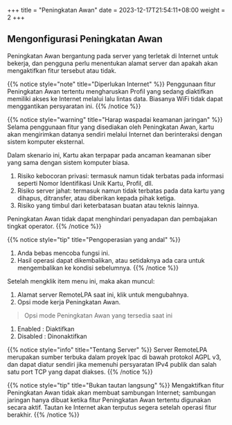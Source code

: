 +++
title = "Peningkatan Awan"
date =  2023-12-17T21:54:11+08:00
weight = 2
+++

## Mengonfigurasi Peningkatan Awan

Peningkatan Awan bergantung pada server yang terletak di Internet untuk bekerja, dan pengguna perlu menentukan alamat server dan apakah akan mengaktifkan fitur tersebut atau tidak.

{{% notice style="note" title="Diperlukan Internet" %}}
Penggunaan fitur Peningkatan Awan tertentu mengharuskan Profil yang sedang diaktifkan memiliki akses ke Internet melalui lalu lintas data. Biasanya WiFi tidak dapat menggantikan persyaratan ini.
{{% /notice %}}

{{% notice style="warning" title="Harap waspadai keamanan jaringan" %}}
Selama penggunaan fitur yang disediakan oleh Peningkatan Awan, kartu akan mengirimkan datanya sendiri melalui Internet dan berinteraksi dengan sistem komputer eksternal.

Dalam skenario ini, Kartu akan terpapar pada ancaman keamanan siber yang sama dengan sistem komputer biasa.

1. Risiko kebocoran privasi: termasuk namun tidak terbatas pada informasi seperti Nomor Identifikasi Unik Kartu, Profil, dll.
2. Risiko server jahat: termasuk namun tidak terbatas pada data kartu yang dihapus, ditransfer, atau diberikan kepada pihak ketiga.
3. Risiko yang timbul dari keterbatasan buatan atau teknis lainnya.

Peningkatan Awan tidak dapat menghindari penyadapan dan pembajakan tingkat operator.
{{% /notice %}}

{{% notice style="tip" title="Pengoperasian yang andal" %}}
1. Anda bebas mencoba fungsi ini.
2. Hasil operasi dapat dikembalikan, atau setidaknya ada cara untuk mengembalikan ke kondisi sebelumnya.
{{% /notice %}}

Setelah mengklik item menu ini, maka akan muncul:
1. Alamat server RemoteLPA saat ini, klik untuk mengubahnya.
2. Opsi mode kerja Peningkatan Awan.

> Opsi mode Peningkatan Awan yang tersedia saat ini
1. Enabled : Diaktifkan
2. Disabled : Dinonaktifkan


{{% notice style="info" title="Tentang Server" %}}
Server RemoteLPA merupakan sumber terbuka dalam proyek lpac di bawah protokol AGPL v3, dan dapat diatur sendiri jika memenuhi persyaratan IPv4 publik dan salah satu port TCP yang dapat diakses.
{{% /notice %}}

{{% notice style="tip" title="Bukan tautan langsung" %}}
Mengaktifkan fitur Peningkatan Awan tidak akan membuat sambungan Internet; sambungan jaringan hanya dibuat ketika fitur Peningkatan Awan tertentu digunakan secara aktif. Tautan ke Internet akan terputus segera setelah operasi fitur berakhir.
{{% /notice %}}
